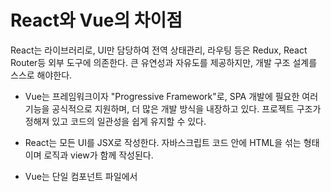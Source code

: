# React와 Vue의 차이점

React는 라이브러리로, UI만 담당하여 전역 상태관리, 라우팅 등은 Redux, React Router등 외부 도구에 의존한다. 큰 유연성과 자유도를 제공하지만, 개발 구조 설계를 스스로 해야한다.

- Vue는 프레임워크이자 "Progressive Framework"로, SPA 개발에 필요한 여러 기능을 공식적으로 지원하며, 더 많은 개발 방식을 내장하고 있다. 프로젝트 구조가 정해져 있고 코드의 일관성을 쉽게 유지할 수 있다.

- React는 모든 UI를 JSX로 작성한다. 자바스크립트 코드 안에 HTML을 섞는 형태이며 로직과 view가 함께 작성된다.

- Vue는 단일 컴포넌트 파일에서 <template>, <script>, <style> 을 명확히 분리하여 작성한다.

- React는 단방향 데이터 바인딩 방식을 채택해 데이터 흐름이 명확하고 예측 가능성이 높다.

- Vue는 양방향 데이터 바인딩도 공식적으로 지원, UI와 상태가 자동으로 동기화되어 간단한 폼 처리에 용이하다.

---

## React와 Vue 모두 선언형(Declartive) 프로그래밍 스타일을 지향한다.

> 프로그래밍 방식에서 중요한 차이점과 접근 방식이 존재한다.

React

- JSX를 활용하여 UI를 "어떻게 그릴지"가 아니라, "어떤 상태면 어떤 화면을 보여줄지" 선언적으로 작성한다.

- 함수형 프로그래밍의 영향을 많이 받으며, 복잡한 동작이나 조건부 렌더링, 반복 렌더링 등도 "js문법" 으로 처리한다.

- 상태(state) 변화에 따라 화면이 자동으로 갱신되며, 대부분 단방향 데이터 바인딩으로 데이터 흐름을 엄격하게 관리한다.

Vue

- template 문법을 사용해 HTML에 매우 가까운 형태로 UI를 선언한다.

- Directive(v-if, v-for, v-model 등)를 선언적으로 배치해 반복, 조건, 양방향 바인딩을 구현한다.

- 양방향 데이터 바인딩을 제공해 데이터와 뷰가 자동으로 동기화된다.

> React는 Javascript에 더 가까운 선언적 개발, Vue는 HTML에 더 가까운 선언적 개발이 가능하다.

> React는 UI 로직과 구조를 한 파일(jsx)에서 자유롭게 결합, Vue는 구조, 로직, 스타일을 명확히 구분한다.
> React는 함수형 사고 방식, Vue는 템플릿 기반의 직관성에 초점을 둔다.

## Vue를 React 방식처럼 구조를 설계하고 작성할 수 있나?

Vue를 React 방식처럼 구조화하고 작성하는 것은 근본적으로 제한이 있다.
React 방식의 구조와 코딩 스타일을 완전히 똑같이 재현하기는 어렵지만, composition API, JSX 도입 등으로 일부 근접하게 설계할 수 있다.

- React는 컴포넌트와 UI로직, 스타일을 한 js 파일에 jsx 문법으로 결합하는 방식, vue는 싱글 파일 컴포넌트 구조가 기본이다.

- Vue의 강점과 기본 구조는 React와 달라 자바스크립트 코드에서 곧바로 UI를 정의하는 React의 자유도와 유사성을 100% 재현하기 어렵다.

- 단, Composition API 를 사용하면, 로직을 보다 함수적으로 분리하고, 상태관리와 로직을 js 컴포져블하게 조합하는 등, 코드 설계 패턴은 react 스타일에 가깝게 흉내낼 수 있다. 하지만 template 사용은 여전히 필수적이기 때문에, 완벽하게 jsx 기반의 React 방식과 일치할 수는 없다.

### 그렇다면 어떻게 작성할 수 있을까?

부분적으로는 가능하다. 완전하게 맞추기는 어렵다.

> 구조적 접근 가능성

- Composition API 사용 : Vue3의 Composition API를 활용하면, React의 함수형 컴포넌트와 hook 구조처럼 컴포넌트 로직을 훨씬 더 함수적으로 분리하고 재사용할 수 있다. 상태관리, 라이프사이클 훅 등에서 코드 스타일이 많이 유사해진다.

- JSX 도입 : Vue도 공식적으로 JSX 스타일을 지원하므로, 원한다면 컴포넌트에서 템플릿 대신 JSX를 쓰고 로직을 통합하는 React와 어느정도 비슷한 스타일로 재현할 수 있다.

- 파일 구조와 마크업 : 그러나 Vue는 기본적으로 Single File Component 구조를 권장한다. 이 부분에서 완전한 일체는 불가능하며, 가장 대표적인 React 스타일은 Vue 생태계에서는 비표준이다.

- Composition API 도입 후 Vue의 개발 스타일이 React와 비슷해지고 있다는 평가도 있다.
  routing, 상태 관리 등 대부분의 구조적 설계 역시 방식은 다르지만 목적과 동작원리는 유사하게 구현할 수 있다.

> Vue를 React의 함수형, 훅 기반 스타일에 가깝게 설계할 수는 있지만, 파일 구조와 템플릿 중심의 특징은 완전히 React와 같게 맞추기 어렵다.

> Compotision API와 JSX를 조합헤 React와 비슷한 코드 구조와 패턴에 접근하는 것은 가능하다.

## React 구조를 참고하여 React와 최대한 유사하게 설계했다. 의 해석

실제로 Vue 프로젝트에서 React 구조나 개발 철학을 참고해 설계하는 시도는 충분히 있을 수 있고, 면접관 입장에서도 충분히 이해 가능한 표현이다. 다만 아래 내용을 포함하여 설명해야한다.

1. React 구조를 참고했는지 설명

- 트렌드와 장점 : React 구조(함수형, hook)는 최근 프론트엔드 개발에서 널리 쓰이는 패턴이기 때문에 유지보수성, 재사용성, 로직 분리 라는 측면에서 좋은 참고점이 되었음을 언급할 수 있다.
- 함수형, 재사용성, 컴포저블 로직 : Vue 3 Composition API나 JSX 활용 등 React의 강점을 도입한 부분이 있다면 구체적으로 설명

2. 실제로 어떤 식으로 유사화 했는지 예시 준비

- Composition API : 컴포넌트 내 로직을 함수 단위로 분리해 React의 Custom Hook처럼 재사용성을 높였다.
- JSX 활용여부 (를 굳이 언급하지 않아도 Composition API/컴포져불 구조만으로 충분하다.)
- 상태관리, 컴포넌트 설계 : props, emits, reactive/ref, watch 등 vue의 기능으로 React와 구조적으로 어떻게 유사하게 설계했는지 구체적 경험을 예로 준비

3. 한 문장 답변
   Vue 프로젝트였지만, 컴포넌트 로직 분리와 재사용에 React의 함수형 컴포넌트/훅 구조를 참고했습니다. 구체적으로, Vue 3 Composition API를 적극적으로 활용해 React의 Custom Hook과 유사한 패턴으로 상태 관리와 컴포저블 로직 구성을 실현했습니다

4. Tips

- “React 방식과 완전히 동일하게 만들 수는 없지만, 구조적/개발 철학을 적극 참고해 Vue 프로젝트에서도 생산성과 유지보수성을 극대화하는 데 집중했다”고 차분히 이야기하면 긍정적인 인상을 줄 수 있습니다.
- 실무 경험이 있다면, “팀원들과 코드 일관성을 유지하거나 코드 재사용성을 높이는 데 React 방식이 큰 도움이 됐다”고 보완할 수 있습니다.

> 이력서의 표현이 약간 자유로워도, 실제로 어떤 점을 참고했고 어떤 의도로 그 구조를 선택했는지 구체적으로 설명한다면 오히려 좋은 차별점, 어필 포인트가 될 수 있습니다. 면접에서 솔직하고 구체적으로 어필하시면 걱정할 필요 없습니다.
